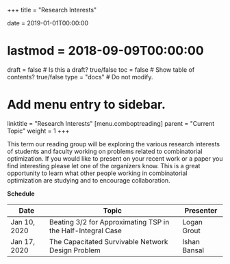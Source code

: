 +++
title = "Research Interests"

date = 2019-01-01T00:00:00
# lastmod = 2018-09-09T00:00:00

draft = false  # Is this a draft? true/false
toc = false  # Show table of contents? true/false
type = "docs"  # Do not modify.

# Add menu entry to sidebar.
linktitle = "Research Interests"
[menu.comboptreading]
  parent = "Current Topic"
  weight = 1
+++

This term our reading group will be exploring the various research interests of students and faculty working on problems related to combinatorial optimization. If you would like to present on your recent work or a paper you find interesting please let one of the organizers know. This is a great opportunity to learn what other people working in combinatorial optimization are studying and to encourage collaboration.

__Schedule__

| Date           | Topic                                                                                                                                                                                                                                                                                              | Presenter         |
|----------------|----------------------------------------------------------------------------------------------------------------------------------------------------------------------------------------------------------------------------------------------------------------------------------------------------|-------------------|
| Jan 10, 2020 | Beating 3/2 for Approximating TSP in the Half-Integral Case                                                                                                                                                                                                                                          | Logan Grout  |
| Jan 17, 2020 | The Capacitated Survivable Network Design Problem                                                                                                                                                                                                                                                    | Ishan Bansal |

